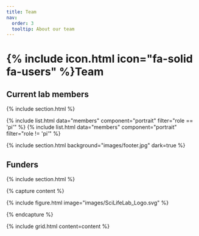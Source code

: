 ```yaml
---
title: Team
nav:
  order: 3
  tooltip: About our team
---
```


# {% include icon.html icon="fa-solid fa-users" %}Team

## Current lab members

{% include section.html %}

{% include list.html data="members" component="portrait" filter="role == 'pi'" %}
{% include list.html data="members" component="portrait" filter="role != 'pi'" %}

{% include section.html background="images/footer.jpg" dark=true %}

## Funders

{% include section.html %}

{% capture content %}

{% include figure.html image="images/SciLifeLab_Logo.svg" %}

{% endcapture %}

{% include grid.html  content=content %}


